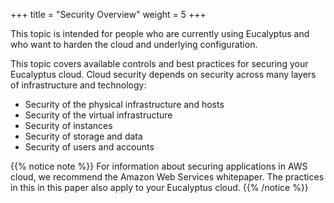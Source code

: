+++
title = "Security Overview"
weight = 5
+++

This topic is intended for people who are currently using Eucalyptus and who want to harden the cloud and underlying configuration.

This topic covers available controls and best practices for securing your Eucalyptus cloud. Cloud security depends on security across many layers of infrastructure and technology: 



* Security of the physical infrastructure and hosts 
* Security of the virtual infrastructure 
* Security of instances 
* Security of storage and data 
* Security of users and accounts 

{{% notice note %}}
For information about securing applications in AWS cloud, we recommend the Amazon Web Services whitepaper. The practices in this in this paper also apply to your Eucalyptus cloud. 
{{% /notice %}}
